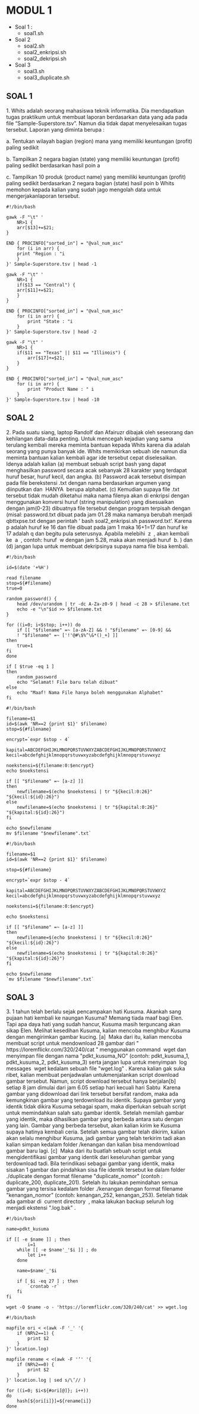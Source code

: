 # MODUL 1

 - Soal 1 :
	 * soal1.sh
 - Soal 2
	 * soal2.sh
	 * soal2_enkripsi.sh
	 * soal2_dekripsi.sh
 - Soal 3
	 * soal3.sh
	 * soal3_duplicate.sh

## SOAL 1
<justify>
1. Whits adalah seorang mahasiswa teknik informatika. Dia mendapatkan tugas praktikum
untuk membuat laporan berdasarkan data yang ada pada file “Sample-Superstore.tsv”.
Namun dia tidak dapat menyelesaikan tugas tersebut. Laporan yang diminta berupa :
<p></p>
a. Tentukan wilayah bagian (region) mana yang memiliki keuntungan (profit) paling sedikit
<p></p>
b. Tampilkan 2 negara bagian (state) yang memiliki keuntungan (profit) paling sedikit berdasarkan hasil poin a
<p></p>
c. Tampilkan 10 produk (product name) yang memiliki keuntungan (profit) paling sedikit berdasarkan 2 negara bagian (state) hasil poin b Whits memohon kepada kalian yang sudah jago mengolah data untuk mengerjakanlaporan tersebut.
</justify>

    #!/bin/bash

	gawk -F "\t" '
		NR>1 {
		arr[$13]+=$21;	
	}
	
	END { PROCINFO["sorted_in"] = "@val_num_asc"
		for (i in arr) {	
		print "Region : "i
		}
	}' Sample-Superstore.tsv | head -1
	
<p></p>

	gawk -F "\t" '
		NR>1 {
		if($13 == "Central") {	
		arr[$11]+=$21;
		}
	}

	END { PROCINFO["sorted_in"] = "@val_num_asc"
		for (i in arr) {
			print "State : "i
		}
	}' Sample-Superstore.tsv | head -2
<p></p>

	gawk -F "\t" '
		NR>1 {	
		if($11 == "Texas" || $11 == "Illinois") {
			arr[$17]+=$21;
		}
	}
	
	END { PROCINFO["sorted_in"] = "@val_num_asc"
		for (i in arr) {
			print "Product Name : " i
		}
	}' Sample-Superstore.tsv | head -10
 
## SOAL 2
<justify>
2. Pada suatu siang, laptop Randolf dan Afairuzr dibajak oleh seseorang dan kehilangan data-data penting. Untuk mencegah kejadian yang sama terulang kembali mereka meminta bantuan kepada Whits karena dia adalah seorang yang punya banyak ide. Whits memikirkan sebuah ide namun dia meminta bantuan kalian kembali agar ide tersebut cepat diselesaikan. Idenya adalah kalian (a) membuat sebuah script bash yang
dapat menghasilkan password secara acak sebanyak 28 karakter yang terdapat huruf besar, huruf kecil, dan angka. (b) Password acak tersebut disimpan pada file berekstensi .txt dengan nama berdasarkan argumen yang diinputkan dan ​ HANYA ​ berupa alphabet​. (c) Kemudian supaya file .txt tersebut tidak mudah diketahui maka nama filenya akan di enkripsi dengan menggunakan konversi huruf (string manipulation) yang disesuaikan dengan jam(0-23) dibuatnya file tersebut dengan program terpisah dengan (misal: password.txt dibuat pada jam 01.28 maka namanya berubah menjadi qbttxpse.txt dengan perintah ‘​ bash soal2_enkripsi.sh password.txt’. Karena p adalah huruf ke 16 dan
file dibuat pada jam 1 maka 16+1=17 dan huruf ke 17 adalah q dan begitu pula seterusnya. Apabila melebihi ​ z ​ , akan kembali ke ​ a ​ , contoh: huruf ​ w dengan jam 5.28, maka akan menjadi huruf ​ b.​ ) dan (d) jangan lupa untuk membuat dekripsinya supaya nama file bisa kembali.
</justify>
<p></p>

	#!/bin/bash
	
	id=$(date '+%H')
	
	read filename
	stop=${#filename}
	true=0

	random_password() {	
		head /dev/urandom | tr -dc A-Za-z0-9 | head -c 28 > $filename.txt
		echo -e "\n"$id >> $filename.txt
	}

	for ((i=0; i<$stop; i++)) do
		if [[ "$filename" =~ [a-zA-Z] && ! "$filename" =~ [0-9] && 
		! "$filename" =~ ['!'@#\$%^\&*()_+] ]]
	then
		true=1
	fi
	done

	if [ $true -eq 1 ]
	then
		random_password
		echo "Selamat! File baru telah dibuat"
	else
		echo "Maaf! Nama File hanya boleh menggunakan Alphabet"
	fi
<p></p>

	#!/bin/bash

	filename=$1
	id=$(awk 'NR==2 {print $1}' $filename)
	stop=${#filename}
	
	encrypt=`expr $stop - 4`
	
	kapital=ABCDEFGHIJKLMNOPQRSTUVWXYZABCDEFGHIJKLMNOPQRSTUVWXYZ
	kecil=abcdefghijklmnopqrstuvwxyzabcdefghijklmnopqrstuvwxyz

	noekstensi=${filename:0:$encrypt}
	echo $noekstensi
	
	if [[ "$filename" =~ [a-z] ]]
	then
		newfilename=$(echo $noekstensi | tr "${kecil:0:26}" "${kecil:${id}:26}")
	else
		newfilename=$(echo $noekstensi | tr "${kapital:0:26}" "${kapital:${id}:26}")
	fi

	echo $newfilename
	mv $filename "$newfilename".txt`
<p></p>

	#!/bin/bash
	
	filename=$1
	id=$(awk 'NR==2 {print $1}' $filename)
	
	stop=${#filename}
	
	encrypt=`expr $stop - 4`

	kapital=ABCDEFGHIJKLMNOPQRSTUVWXYZABCDEFGHIJKLMNOPQRSTUVWXYZ
	kecil=abcdefghijklmnopqrstuvwxyzabcdefghijklmnopqrstuvwxyz

	noekstensi=${filename:0:$encrypt}

	echo $noekstensi
	
	if [[ "$filename" =~ [a-z] ]]
	then
		newfilename=$(echo $noekstensi | tr "${kecil:0:26}" "${kecil:${id}:26}")
	else
		newfilename=$(echo $noekstensi | tr "${kapital:0:26}" "${kapital:${id}:26}")
	fi

	echo $newfilename
	`mv $filename "$newfilename".txt`

## SOAL 3
<justify>
3. 1 tahun telah berlalu sejak pencampakan hati Kusuma. Akankah sang pujaan hati
kembali ke naungan Kusuma? Memang tiada maaf bagi Elen. Tapi apa daya hati yang
sudah hancur, Kusuma masih terguncang akan sikap Elen. Melihat kesedihan Kusuma,
kalian mencoba menghibur Kusuma dengan mengirimkan gambar kucing. [a] ​ Maka dari
itu, kalian mencoba membuat script untuk mendownload 28 gambar dari
"​ https://loremflickr.com/320/240/cat​ " menggunakan command ​ wget dan menyimpan file
dengan nama "pdkt_kusuma_NO" (contoh: pdkt_kusuma_1, pdkt_kusuma_2,
pdkt_kusuma_3) serta jangan lupa untuk menyimpan ​ log messages ​ wget kedalam
sebuah file "wget.log"​ . Karena kalian gak suka ribet, kalian membuat penjadwalan untukmenjalankan script download gambar tersebut. Namun, script download tersebut hanya
berjalan[b] ​ setiap 8 jam dimulai dari jam 6.05 setiap hari kecuali hari Sabtu ​ Karena
gambar yang didownload dari link tersebut bersifat random, maka ada kemungkinan
gambar yang terdownload itu identik. Supaya gambar yang identik tidak dikira Kusuma
sebagai spam, maka diperlukan sebuah script untuk memindahkan salah satu gambar
identik. Setelah memilah gambar yang identik, maka dihasilkan gambar yang berbeda
antara satu dengan yang lain. Gambar yang berbeda tersebut, akan kalian kirim ke
Kusuma supaya hatinya kembali ceria. Setelah semua gambar telah dikirim, kalian akan
selalu menghibur Kusuma, jadi gambar yang telah terkirim tadi akan kalian simpan
kedalam folder /kenangan dan kalian bisa mendownload gambar baru lagi. [c] ​ Maka dari
itu buatlah sebuah script untuk mengidentifikasi gambar yang identik dari keseluruhan
gambar yang terdownload tadi. Bila terindikasi sebagai gambar yang identik, maka
sisakan 1 gambar dan pindahkan sisa file identik tersebut ke dalam folder ./duplicate
dengan format filename "duplicate_nomor" (contoh : duplicate_200, duplicate_201).
Setelah itu lakukan pemindahan semua gambar yang tersisa kedalam folder ./kenangan
dengan format filename "kenangan_nomor" (contoh: kenangan_252, kenangan_253).
Setelah tidak ada gambar di ​ current directory ​ , maka lakukan backup seluruh log menjadi
ekstensi ".log.bak"​ .
</justify>

	#!/bin/bash

	name=pdkt_kusuma

	if [[ -e $name ]] ; then
			i=1
		while [[ -e $name'_'$i ]] ; do
			let i++
		done

		name=$name'_'$i

		if [ $i -eq 27 ] ; then
			`crontab -r`
		fi
	fi

	wget -O $name -o - 'https://loremflickr.com/320/240/cat' >> wget.log
<p></p>

	#!/bin/bash

	mapfile ori < <(awk -F '_' '{
		if (NR%2==1) {
			print $2
		}
	}' location.log)
<p></p>

	mapfile rename < <(awk -F '‘' '{
		if (NR%2==0) {
			print $2
		}
	}' location.log | sed s/\’// )
<p></p>

	for ((i=0; $i<${#ori[@]}; i++))
	do
		hash[${ori[i]}]=${rename[i]}
	done
	
 

	 
<!--stackedit_data:
eyJoaXN0b3J5IjpbMTgxMDYxMDM3NiwtNjM2NjkwNTAxLC0xNj
U3MjU1NjEzLC0xNTEyNjM2MjMwLC0xNzkyNzE1NjM2LDEwOTY3
NzQxMDMsLTMyMDk4ODgxOCwyNDU3NTc5MzQsLTEzMTg3MjI3NT
YsLTE1MDYyMDE2NzAsLTEyMDk3MzcxMjgsLTE4Mjc4NDk5NDIs
MTA4MDkyNjY3LDExNzg5MjI0OThdfQ==
-->